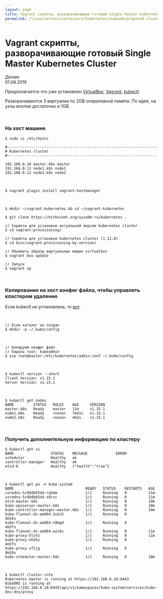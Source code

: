 ```yaml
---
layout: page
title: Vagrant скрипты, разворачивающие готовый Single Master Kubernetes Cluster
permalink: /linux/servers/containers/kubernetes/kubeadm/prepared-cluster/
---
```


# Vagrant скрипты, разворачивающие готовый Single Master Kubernetes Cluster

Делаю  
01.08.2019


Предполагается что уже установлен <a href="/linux/servers/virtual/virtualbox/install/">VirtualBox</a>, <a href="/linux/servers/virtual/vagrant/install/ubuntu/">Vagrant</a>, <a href="/linux/servers/containers/kubernetes/install/">kubectl</a>.

Разворачиваются 3 виртуалки по 2GB оперативной памяти. По идее, на узлы вполне достаточно и 1GB.

<br/>

### На хост машине

    $ sudo vi /etc/hosts

```
#---------------------------------------------------------------------
# Kubernetes cluster
#---------------------------------------------------------------------

192.168.0.10 master.k8s master
192.168.0.11 node1.k8s node1
192.168.0.12 node2.k8s node2
```

<br/>

    $ vagrant plugin install vagrant-hostmanager

<br/>


    $ mkdir ~/vagrant-kubernetes && cd ~/vagrant-kubernetes

    $ git clone https://bitbucket.org/sysadm-ru/kubernetes .

    // Скрипты для установки актуальной версии kubernetes сluster
    $ cd vagrant-provisioning/

    // Скрипты для установки kubernetes сluster (1.11.6)
    $ cd misc/vagrant-provisioning-by-version/

    // Обновить образы виртуальных машин virtualbox
    $ vagrant box update

    // Запуск
    $ vagrant up

<br/>

### Копирование на хост конфиг файла, чтобы управлять кластером удаленно

Если kubectl не установлена, то <a href="/linux/servers/containers/kubernetes/install/">вот</a>.

<br/>

    // Если каталог не создан
    $ mkdir -p ~/.kube/config

<br/>

    // Копируем конфиг файл
    // Пароль root: kubeadmin
    $ scp root@master:/etc/kubernetes/admin.conf ~/.kube/config

<br/>

    $ kubectl version --short
    Client Version: v1.15.1
    Server Version: v1.15.1

<br/>

    $ kubectl get nodes
    NAME         STATUS   ROLES    AGE     VERSION
    master.k8s   Ready    master   11m     v1.15.1
    node1.k8s    Ready    <none>   7m41s   v1.15.1
    node2.k8s    Ready    <none>   4m2s    v1.15.1


<br/>

### Получить дополнительную информацию по кластеру

    $ kubectl get cs
    NAME                 STATUS    MESSAGE             ERROR
    scheduler            Healthy   ok                  
    controller-manager   Healthy   ok                  
    etcd-0               Healthy   {"health":"true"}   


<br/>

    $ kubectl get po -n kube-system
    NAME                                 READY   STATUS    RESTARTS   AGE
    coredns-5c98db65d4-rq5mm             1/1     Running   0          11m
    coredns-5c98db65d4-s8rvc             1/1     Running   0          11m
    etcd-master.k8s                      1/1     Running   0          10m
    kube-apiserver-master.k8s            1/1     Running   0          10m
    kube-controller-manager-master.k8s   1/1     Running   0          10m
    kube-flannel-ds-amd64-2w2n5          1/1     Running   0          8m16s
    kube-flannel-ds-amd64-t8mgd          1/1     Running   0          4m37s
    kube-flannel-ds-amd64-wzc6s          1/1     Running   0          11m
    kube-proxy-5lchz                     1/1     Running   0          11m
    kube-proxy-nh2bz                     1/1     Running   0          4m37s
    kube-proxy-vf2jg                     1/1     Running   0          8m16s
    kube-scheduler-master.k8s            1/1     Running   0          10m

<br/>

    $ kubectl cluster-info
    Kubernetes master is running at https://192.168.0.10:6443
    KubeDNS is running at https://192.168.0.10:6443/api/v1/namespaces/kube-system/services/kube-dns:dns/proxy